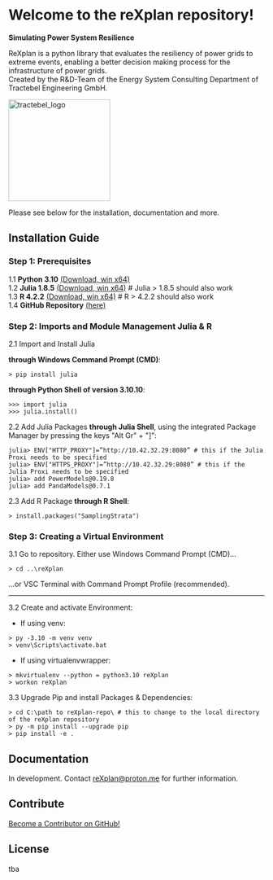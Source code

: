 # Welcome to the reXplan repository!

**Simulating Power System Resilience**

ReXplan is a python library that evaluates the resiliency of power grids to extreme events, enabling a better decision making process for the infrastructure of power grids. <br>
Created by the R&D-Team of the Energy System Consulting Department of Tractebel Engineering GmbH.

<img src="./docs/source/_static/ENGIE_tractebel_solid_BLUE_RGB_300.png" alt="tractebel_logo" width="200"/>

Please see below for the installation, documentation and more.

## Installation Guide
### Step 1: Prerequisites
1.1 **Python 3.10** [(Download, win x64)](https://www.python.org/ftp/python/3.10.10/python-3.10.10-amd64.exe)\
1.2 **Julia 1.8.5** [(Download, win x64)](https://julialang-s3.julialang.org/bin/winnt/x64/1.8/julia-1.8.5-win64.exe) # Julia > 1.8.5 should also work <br>
1.3 **R 4.2.2** [(Download, win x64)](https://ftp.fau.de/cran/bin/windows/base/old/4.2.2) # R > 4.2.2 should also work <br>
1.4 **GitHub Repository** [(here)](https://github.com/Tractebel-Engineering/reXplan-repo)

### Step 2: Imports and Module Management Julia & R
2.1 Import and Install Julia 

**through Windows Command Prompt (CMD)**:
```
> pip install julia
```

**through Python Shell of version 3.10.10**:
```
>>> import julia
>>> julia.install()
```

2.2 Add Julia Packages **through Julia Shell**, using the integrated Package Manager by pressing the keys "Alt Gr" + "]":
```
julia> ENV["HTTP_PROXY"]=”http://10.42.32.29:8080” # this if the Julia Proxi needs to be specified
julia> ENV["HTTPS_PROXY"]=”http://10.42.32.29:8080” # this if the Julia Proxi needs to be specified
julia> add PowerModels@0.19.8
julia> add PandaModels@0.7.1

```

2.3 Add R Package **through R Shell**:
```
> install.packages("SamplingStrata")
```

### Step 3: Creating a Virtual Environment

3.1 Go to repository. Either use Windows Command Prompt (CMD)...
```
> cd ..\reXplan
```

...or VSC Terminal with Command Prompt Profile (recommended).

---

3.2 Create and activate Environment:

- If using venv:
```
> py -3.10 -m venv venv
> venv\Scripts\activate.bat
```

- If using virtualenvwrapper:
```
> mkvirtualenv --python = python3.10 reXplan
> workon reXplan
```

3.3 Upgrade Pip and install Packages & Dependencies:

```
> cd C:\path to reXplan-repo\ # this to change to the local directory of the reXplan repository
> py -m pip install --upgrade pip
> pip install -e .
```

## Documentation
In development. Contact reXplan@proton.me for further information.

## Contribute
[Become a Contributor on GitHub!](https://github.com/Tractebel-Engineering/reXplan-repo)

## License
tba
